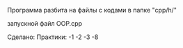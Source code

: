 Программа разбита на файлы с кодами в папке "cpp/h/"

запускной файл OOP.cpp

Сделано:
Практики:
-1
-2
-3
-8
